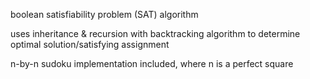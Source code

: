boolean satisfiability problem (SAT) algorithm

uses inheritance & recursion with backtracking algorithm to determine optimal solution/satisfying assignment

n-by-n sudoku implementation included, where n is a perfect square
